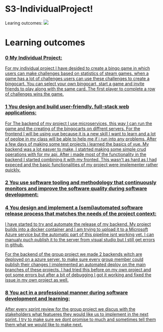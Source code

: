 # S3-IndividualProject!

Learing outcomes:
<img src="https://user-images.githubusercontent.com/79635315/153168197-ae36f788-efd4-4f9a-873a-efe1472b79ba.png">
<h1>Learning outcomes</h1>
<p><a href="#1-you-design-and-build-user-friendly-full-stack-web-applications" title="With a Title"></p>

### 0 My Individual Project:

For my individual project I have desided to create a bingo game in which users can make challenges based on statistics of steam games. when a game has a lot of challenges users can use these challenges to create a bingocart. You can select your own bingocart, start a game and invite friends to play along with the same card. The first player to complete a row of challenges wins the game. 

### 1 You design and build user-friendly, full-stack web applications:
 
For The backend of my project I use microservices, this way I can run the game and the creating of the bingocarts on diffrent servers. For the frontend I will be using vue because it is a new skill I want to learn and a lot of peolpe in my class will be able to help me if i run into any problems. 
After a few days of making some test projects i learned the basics of vue. My backend was a lot easyer to make, I statrted making some simple crud operations with for my api. After i made most of the functionality in the backend I started combining it with my fronted. This wasn't as hard as I had expeced and the basic functionalities of my project were implementer rather quickly.

### 2 You use software tooling and methodology that continuously monitors and improve the software quality during software development:

### 4 You design and implement a (semi)automated software release process that matches the needs of the project context:

I have started to try and automate the release of my backend. My project builds into a docker container and I am trying to upload it to a Microsoft Azure service but the automatic part of this pipeline isnt working yet. I can manualy puch publish it to the server from visual studio but I still get errors in github.

For the backend of the group project we made 2 backends witch are deployed on a azure server. to make sure every group member could publish their changes I implemented an automated deploy on the main branches of these projects. I had tried this before on my own project and got some errors but after a bit of debugging I got it working and fixed the issue in my own project as well.

### 8 You act in a professional manner during software development and learning:

After every sprint review for the group project we discus with the stakeholders what featueres they would like us to implement in the next sprint. I try to make sure we dont promise to much and sometimes tell them them what we would like to make next.
